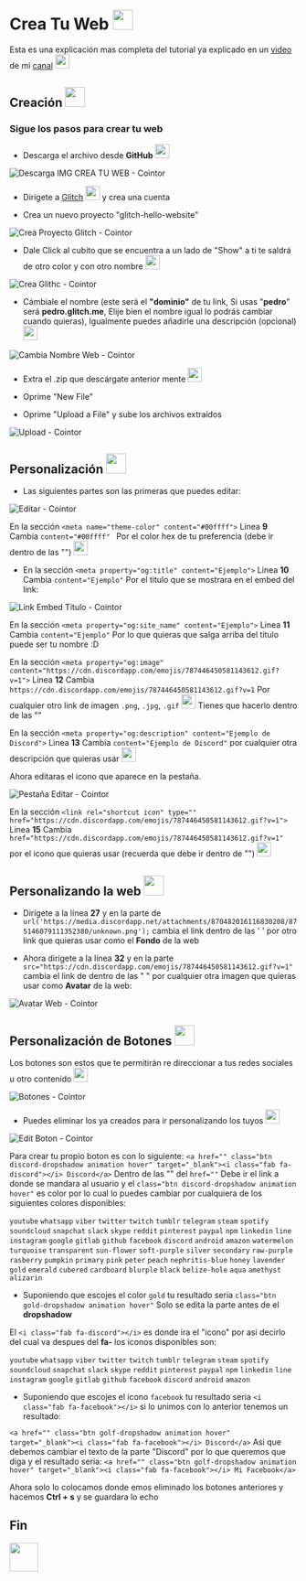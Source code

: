 # Crea Tu Web <img src="https://cdn.discordapp.com/emojis/875135451281887324.png?v=1" width="35px">

Esta es una explicación mas completa del tutorial ya explicado en un [video](https://cointor.cf) de mi [canal](https://www.youtube.com/channel/UC533ULEaGNCG01Ojv2Dtavw) <img src="https://cdn.discordapp.com/emojis/872769021274128386.png?v=1" width="25px">

## Creación <img src="https://cdn.discordapp.com/emojis/808381295976644708.gif?v=1" width="35px">

### Sigue los pasos para **crear tu web**


* Descarga el archivo desde **GitHub** <img src="https://cdn.discordapp.com/emojis/872049162672300032.png?v=1" width="25px">

![Descarga IMG CREA TU WEB - Cointor](https://media.discordapp.net/attachments/870482014971768833/875468249477832754/unknown.png)

* Dirígete a [Glitch](https://glitch.com/) <img src="https://cdn.discordapp.com/emojis/860829854530535424.gif?v=1" width="25px"> y crea una cuenta 

* Crea un nuevo proyecto "glitch-hello-website"

![Crea Proyecto Glitch - Cointor](https://media.discordapp.net/attachments/870482016116830208/875471804016263178/unknown.png)

* Dale Click al cubito que se encuentra a un lado de "Show" a ti te saldrá de otro color y con otro nombre <img src="https://cdn.discordapp.com/emojis/862881395683622942.gif?v=1" width="25px">

![Crea Glithc - Cointor](https://media.discordapp.net/attachments/870482016116830208/875473365748551741/unknown.png)

* Cámbiale el nombre (este será el **"dominio"** de tu link, Si usas "**pedro**" será **pedro.glitch.me**, Elije bien el nombre igual lo podrás cambiar cuando quieras), Igualmente puedes añadirle una descripción (opcional) <img src="https://cdn.discordapp.com/emojis/852644384368492574.gif?v=1" width="25px">

![Cambia Nombre Web - Cointor](https://media.discordapp.net/attachments/870482016116830208/875475013132775455/unknown.png)

* Extra el .zip que descárgate anterior mente <img src="https://cdn.discordapp.com/emojis/842445661563781120.gif?v=1" width="25px">

* Oprime "New File"

* Oprime "Upload a File"  y sube los archivos extraídos 

![Upload - Cointor](https://media.discordapp.net/attachments/870482016116830208/875480115583266866/unknown.png)

## Personalización <img src="https://cdn.discordapp.com/emojis/875136008465825812.png?v=1" width="35px">

* Las siguientes partes son las primeras que puedes editar: 

![Editar - Cointor](https://media.discordapp.net/attachments/870482016116830208/875504485936558090/unknown.png)

En la sección ``` <meta name="theme-color" content="#00ffff"> ``` Linea **9** Cambia ```content="#00ffff" ```  Por el color hex de tu preferencia (debe ir dentro de las "") <img src="https://cdn.discordapp.com/emojis/825997818938392596.gif?v=1" width="25px">

* En la sección ```<meta property="og:title" content="Ejemplo">``` Linea **10** Cambia ```content="Ejemplo"``` Por el titulo que se mostrara en el embed del link: 

![Link Embed Titulo - Cointor](https://media.discordapp.net/attachments/870482016116830208/875507856764436490/unknown.png) 

En la sección ```<meta property="og:site_name" content="Ejemplo">``` Linea **11** Cambia ```content="Ejemplo"``` Por lo que quieras que salga arriba del titulo puede ser tu nombre :D 

En la sección ```<meta property="og:image" content="https://cdn.discordapp.com/emojis/787446450581143612.gif?v=1">``` Linea **12** Cambia ```https://cdn.discordapp.com/emojis/787446450581143612.gif?v=1``` Por cualquier otro link de imagen `.png`, `.jpg`, `.gif` <img src="https://cdn.discordapp.com/emojis/830995884475940917.png?v=1" width="25px"> Tienes que hacerlo dentro de las ""

En la sección ```<meta property="og:description" content="Ejemplo de Discord">``` Linea **13** Cambia ```content="Ejemplo de Discord"``` por cualquier otra descripción que quieras usar <img src="https://cdn.discordapp.com/emojis/771789215637438485.gif?v=1" width="25px"> 

Ahora editaras el icono que aparece en la pestaña.

![Pestaña Editar - Cointor](https://media.discordapp.net/attachments/870482014971768833/875515668911505408/unknown.png) 

En la sección ```<link rel="shortcut icon" type="" href="https://cdn.discordapp.com/emojis/787446450581143612.gif?v=1">``` Linea **15** Cambia ```href="https://cdn.discordapp.com/emojis/787446450581143612.gif?v=1"``` por el icono que quieras usar 
(recuerda que debe ir dentro de "") <img src="https://cdn.discordapp.com/emojis/839259168514768946.png?v=1" width="25px">

## Personalizando la web <img src="https://cdn.discordapp.com/emojis/812218139064139787.gif?v=1" width="35px">

* Dirígete a la línea **27** y en la parte de `url('https://media.discordapp.net/attachments/870482016116830208/875146079111352380/unknown.png');` cambia el link dentro de las ' ' por otro link que quieras usar como el **Fondo** de la web 

* Ahora dirígete a la línea **32**  y en la parte `src="https://cdn.discordapp.com/emojis/787446450581143612.gif?v=1"` cambia el link de dentro de las " "  por cualquier otra imagen que quieras usar como **Avatar** de la web: 

![Avatar Web - Cointor](https://media.discordapp.net/attachments/870482014971768833/875521243762262026/unknown.png)

## Personalización de Botones <img src="https://cdn.discordapp.com/emojis/865028237285130272.gif?v=1" width="35px">

Los botones son estos que te permitirán re direccionar a tus redes sociales u otro contenido <img src="https://cdn.discordapp.com/emojis/827578614672785468.png?v=1" width="25px">

![Botones - Cointor](https://media.discordapp.net/attachments/870482014971768833/875523759191257118/unknown.png)

* Puedes eliminar los ya creados para ir personalizando los tuyos <img src="https://cdn.discordapp.com/emojis/874786876542844979.png?v=1" width="25px">

![Edit Boton - Cointor](https://media.discordapp.net/attachments/870482014971768833/875524748329746503/unknown.png?width=1025&height=208)

Para crear tu propio boton es con lo siguiente: `<a href="" class="btn discord-dropshadow animation hover" target="_blank"><i class="fab fa-discord"></i> Discord</a>` Dentro de las "" del `href=""` Debe ir el link a donde se mandara al usuario y el `class="btn discord-dropshadow animation hover"` es color por lo cual lo puedes cambiar por cualquiera de los siguientes colores disponibles: 

`youtube` `whatsapp` `viber` `twitter` `twitch` `tumblr` `telegram` `steam` `spotify` `soundcloud` `snapchat` `slack` `skype` `reddit` `pinterest` `paypal` `npm` `linkedin` `line` `instagram` `google` `gitlab` `github` `facebook` `discord` `android` `amazon` `watermelon` `turquoise` `transparent` `sun-flower` `soft-purple` `silver` `secondary` `raw-purple` `rasberry` `pumpkin` `primary` `pink` `peter` `peach` `nephritis-blue` `honey` `lavender` `gold` `emerald` `cubered` `cardboard` `blurple` `black` `belize-hole` `aqua` `amethyst` `alizarin`

* Suponiendo que escojes el color `gold` tu resultado seria `class="btn gold-dropshadow animation hover"` Solo se edita la parte antes de el **dropshadow** 

El `<i class="fab fa-discord"></i>` es donde ira el "icono" por asi decirlo del cual va despues del **fa-** los iconos disponibles son: 

`youtube` `whatsapp` `viber` `twitter` `twitch` `tumblr` `telegram` `steam` `spotify` `soundcloud` `snapchat` `slack` `skype` `reddit` `pinterest` `paypal` `npm` `linkedin` `line` `instagram` `google` `gitlab` `github` `facebook` `discord` `android` `amazon`

* Suponiendo que escojes el icono `facebook` tu resultado seria `<i class="fab fa-facebook"></i>` si lo unimos con lo anterior tenemos un resultado: 

`<a href="" class="btn golf-dropshadow animation hover" target="_blank"><i class="fab fa-facebook"></i> Discord</a>` Asi que debemos cambiar el texto de la parte "Discord" por lo que queremos que diga y el resultado seria: `<a href="" class="btn golf-dropshadow animation hover" target="_blank"><i class="fab fa-facebook"></i> Mi Facebook</a>` 

Ahora solo lo colocamos donde emos eliminado los botones anteriores y hacemos **Ctrl + s** y se guardara lo echo 

## Fin 

<img src="https://images-ext-2.discordapp.net/external/gFtTNDa9-wNxJ754NN3PjvbPePBcDfL9q-kQxcXfzAg/https/cdn.discordapp.com/emojis/853443014977781760.png" width="50px">
